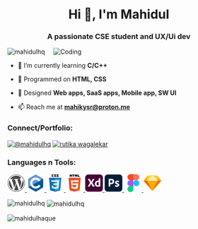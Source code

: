
<h1 align="center">Hi 👋, I'm Mahidul</h1>
<h3 align="center">A passionate CSE student and UX/Ui dev</h3>
<img align="right" alt="Coding" width="400" src="https://cdn.dribbble.com/users/4055494/screenshots/15215756/media/d2b66c4ca0192aa26d103448b3d1518b.gif">

<p align="left"> <img src="![](https://komarev.com/ghpvc/?username=mahidulhq&color=brightgreen&style=flat-square)" alt="mahidulhq" /> </p>


- 🌱 I’m currently learning **C/C++**

- 💬 Programmed on **HTML, CSS** 

- 🎨 Designed **Web apps, SaaS apps, Mobile app, SW UI**

- 📫 Reach me at **mahikysr@proton.me**

<h3 align="left">Connect/Portfolio:</h3>
<p align="left">
<a href="https://www.behance.net/mahidulhq" target="blank"><img align="center" src="https://icons8.com/icon/13655/behance" alt="@mahidulhq" height="30" width="40" /></a>
<a href="https://linkedin.com/in/mahidulhq" target="blank"><img align="center" src="https://raw.githubusercontent.com/rahuldkjain/github-profile-readme-generator/master/src/images/icons/Social/linked-in-alt.svg" alt="rutika wagalekar" height="30" width="40" /></a>
</p>

<h3 align="left">Languages n Tools:</h3>
<p align="left"> <a href="https://wordpress.org/" target="_blank" rel="noreferrer">
  <img src="https://raw.githubusercontent.com/devicons/devicon/master/icons/wordpress/wordpress-plain.svg" alt="wordpress" width="40" height="40"/>
</a> <a href="https://www.cprogramming.com/" target="_blank" rel="noreferrer"> <img src="https://raw.githubusercontent.com/devicons/devicon/master/icons/c/c-original.svg" alt="c" width="40" height="40"/> </a> <a href="https://www.w3schools.com/css/" target="_blank" rel="noreferrer"> <img src="https://raw.githubusercontent.com/devicons/devicon/master/icons/css3/css3-original-wordmark.svg" alt="css3" width="40" height="40"/> </a> <a href="https://www.w3.org/html/" target="_blank" rel="noreferrer"> <img src="https://raw.githubusercontent.com/devicons/devicon/master/icons/html5/html5-original-wordmark.svg" alt="html5" width="40" height="40"/> </a> <a href="https://www.adobe.com/products/xd.html" target="_blank" rel="noreferrer">
  <img src="https://raw.githubusercontent.com/devicons/devicon/master/icons/xd/xd-plain.svg" alt="adobe xd" width="40" height="40"/>
</a> <a href="https://www.adobe.com/products/photoshop.html" target="_blank" rel="noreferrer">
  <img src="https://raw.githubusercontent.com/devicons/devicon/master/icons/photoshop/photoshop-plain.svg" alt="adobe photoshop" width="40" height="40"/>
</a> <a href="https://www.figma.com/" target="_blank" rel="noreferrer">
  <img src="https://raw.githubusercontent.com/devicons/devicon/master/icons/figma/figma-original.svg" alt="figma" width="40" height="40"/>
</a> <a href="https://www.sketch.com/" target="_blank" rel="noreferrer">
  <img src="https://raw.githubusercontent.com/devicons/devicon/master/icons/sketch/sketch-original.svg" alt="sketch" width="40" height="40"/>
</a>

<p><img align="left" src="https://github-readme-stats.vercel.app/api/top-langs?username=mahidulhq&show_icons=true&locale=en&layout=compact" alt="mahidulhq" /></p>

<p>&nbsp;<img align="center" src="https://github-readme-stats.vercel.app/api?username=mahidulhq&show_icons=true&locale=en" alt="mahidulhq" /></p>

<p><img align="center" src="https://github-readme-streak-stats.herokuapp.com/?user=mahidulhq&" alt="mahidulhaque" /></p>
